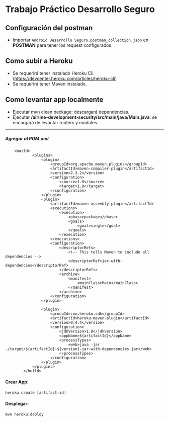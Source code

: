 # Trabajo Práctico Desarrollo Seguro

## Configuración del postman 

* Importar `Android Desarrollo Seguro.postman_collection.json` en **POSTMAN** para tener los request configurados.

## Como subir a Heroku

* Se requerirá tener instalado Heroku Cli. (https://devcenter.heroku.com/articles/heroku-cli)
* Se requerirá tener Maven instalado.

## Como levantar app localmente

* Ejecutar mvn clean package: descargará dependencias.
* Ejecutar **/airline-development-security/src/main/java/Main.java**: se encargará de levantar routers y modules.


-----------

##### Agregar al POM.xml
    
        <build>
                <plugins>
                    <plugin>
                        <groupId>org.apache.maven.plugins</groupId>
                        <artifactId>maven-compiler-plugin</artifactId>
                        <version>2.3.2</version>
                        <configuration>
                            <source>1.8</source>
                            <target>1.8</target>
                        </configuration>
                    </plugin>
                    <plugin>
                        <artifactId>maven-assembly-plugin</artifactId>
                        <executions>
                            <execution>
                                <phase>package</phase>
                                <goals>
                                    <goal>single</goal>
                                </goals>
                            </execution>
                        </executions>
                        <configuration>
                            <descriptorRefs>
                                <!-- This tells Maven to include all dependencies -->
                                <descriptorRef>jar-with-dependencies</descriptorRef>
                            </descriptorRefs>
                            <archive>
                                <manifest>
                                    <mainClass>Main</mainClass>
                                </manifest>
                            </archive>
                        </configuration>
                    </plugin>
        
                    <plugin>
                        <groupId>com.heroku.sdk</groupId>
                        <artifactId>heroku-maven-plugin</artifactId>
                        <version>0.4.4</version>
                        <configuration>
                            <jdkVersion>1.8</jdkVersion>
                            <appName>${artifactId}</appName>
                            <processTypes>
                                <web>java -jar ./target/${artifactId}-${version}-jar-with-dependencies.jar</web>
                            </processTypes>
                        </configuration>
                    </plugin>
                </plugins>
            </build>
            
            
#### Crear App:

    heroku create [artifact-id]

#### Desplegar:

    mvn heroku:deploy
    
    